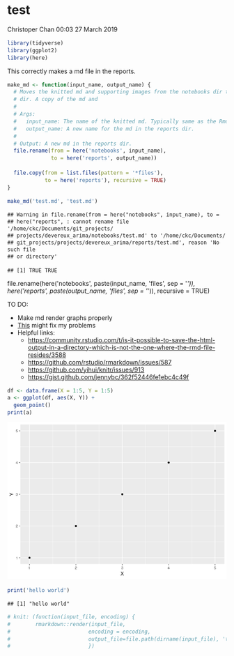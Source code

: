 test
================
Christoper Chan
00:03 27 March 2019

``` r
library(tidyverse)
library(ggplot2)
library(here)
```

This correctly makes a md file in the reports.

``` r
make_md <- function(input_name, output_name) {
  # Moves the knitted md and supporting images from the notebooks dir to reports
  # dir. A copy of the md and 
  # 
  # Args:
  #   input_name: The name of the knitted md. Typically same as the Rmd title.
  #   output_name: A new name for the md in the reports dir.
  #
  # Output: A new md in the reports dir. 
  file.rename(from = here('notebooks', input_name), 
              to = here('reports', output_name))
  
  file.copy(from = list.files(pattern = '*files'), 
            to = here('reports'), recursive = TRUE)
}
```

``` r
make_md('test.md', 'test.md')
```

    ## Warning in file.rename(from = here("notebooks", input_name), to =
    ## here("reports", : cannot rename file '/home/ckc/Documents/git_projects/
    ## projects/devereux_arima/notebooks/test.md' to '/home/ckc/Documents/
    ## git_projects/projects/devereux_arima/reports/test.md', reason 'No such file
    ## or directory'

    ## [1] TRUE TRUE

file.rename(here('notebooks', paste(input\_name, 'files', sep = '*')), here('reports', paste(output\_name, 'files', sep = '*')), recursive = TRUE)

TO DO:

-   Make md render graphs properly
-   [This](https://deanattali.com/blog/ezknitr-package/) might fix my problems
-   Helpful links:
    -   <https://community.rstudio.com/t/is-it-possible-to-save-the-html-output-in-a-directory-which-is-not-the-one-where-the-rmd-file-resides/3588>
    -   <https://github.com/rstudio/rmarkdown/issues/587>
    -   <https://github.com/yihui/knitr/issues/913>
    -   <https://gist.github.com/jennybc/362f52446fe1ebc4c49f>

``` r
df <- data.frame(X = 1:5, Y = 1:5)
a <- ggplot(df, aes(X, Y)) +
  geom_point()
print(a)
```

![](test_files/figure-markdown_github/unnamed-chunk-3-1.png)

``` r
print('hello world')
```

    ## [1] "hello world"

``` r
# knit: (function(input_file, encoding) {
#        rmarkdown::render(input_file, 
#                         encoding = encoding, 
#                         output_file=file.path(dirname(input_file), 'test_dir', 'analysis.md'))
#                         })
```
